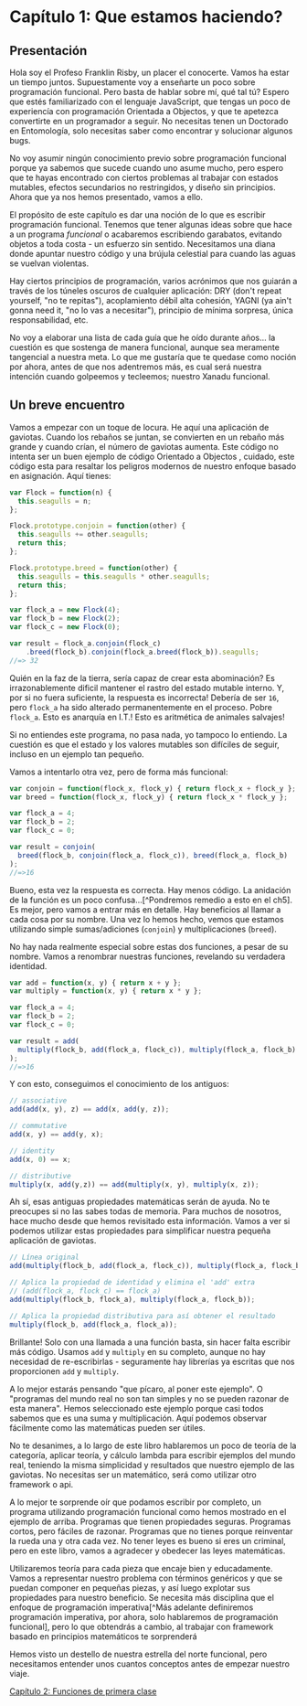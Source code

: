 # Capítulo 1: Que estamos haciendo?

## Presentación

Hola soy el Profeso Franklin Risby, un placer el conocerte. Vamos ha estar un tiempo juntos. Supuestamente voy a enseñarte un poco sobre programación funcional. Pero basta de hablar sobre mí, qué tal tú? Espero que estés familiarizado con el lenguaje JavaScript, que tengas un poco de experiencía con programación Orientada a Objectos, y que te apetezca convertirte en un programador a seguir. No necesitas tenen un Doctorado en Entomología, solo necesitas saber como encontrar y solucionar algunos bugs.

No voy asumir ningún conocimiento previo sobre programación funcional porque ya sabemos que sucede cuando uno asume mucho, pero espero que te hayas encontrado con ciertos problemas al trabajar con estados mutables, efectos secundarios no restringidos, y diseño sin principios. Ahora que ya nos hemos presentado, vamos a ello.

El propósito de este capítulo es dar una noción de lo que es escribir programación funcional. Tenemos que tener algunas ideas sobre que hace a un programa *funcional* o acabaremos escribiendo garabatos, evitando objetos a toda costa - un esfuerzo sin sentido. Necesitamos una diana donde apuntar nuestro código y una brújula celestial para cuando las aguas se vuelvan violentas.

Hay ciertos principios de programación, varios acrónimos que nos guiarán a través de los túneles oscuros de cualquier aplicación:  DRY (don't repeat yourself, "no te repitas"), acoplamiento débil alta cohesión, YAGNI (ya ain't gonna need it, "no lo vas a necesitar"), principio de mínima sorpresa, única responsabilidad, etc.

No voy a elaborar una lista de cada guía que he oído durante años... la cuestión es que sostenga de manera funcional, aunque sea meramente tangencial a nuestra meta.
Lo que me gustaría que te quedase como noción por ahora, antes de que nos adentremos más, es cual será nuestra intención cuando golpeemos y tecleemos; nuestro Xanadu funcional.

<!--BREAK-->

## Un breve encuentro

Vamos a empezar con un toque de locura. He aquí una aplicación de gaviotas. Cuando los rebaños se juntan, se convierten en un rebaño más grande y cuando crían, el número de gaviotas aumenta. Este código no intenta ser un buen ejemplo de código Orientado a Objectos , cuidado, este código esta para resaltar los peligros modernos de nuestro enfoque basado en asignación. Aquí tienes:

```js
var Flock = function(n) {
  this.seagulls = n;
};

Flock.prototype.conjoin = function(other) {
  this.seagulls += other.seagulls;
  return this;
};

Flock.prototype.breed = function(other) {
  this.seagulls = this.seagulls * other.seagulls;
  return this;
};

var flock_a = new Flock(4);
var flock_b = new Flock(2);
var flock_c = new Flock(0);

var result = flock_a.conjoin(flock_c)
    .breed(flock_b).conjoin(flock_a.breed(flock_b)).seagulls;
//=> 32
```

Quién en la faz de la tierra, sería capaz de crear esta abominación? Es irrazonablemente dificil mantener el rastro del estado mutable interno. Y, por si no fuera suficiente, la respuesta es incorrecta! Debería de ser `16`, pero `flock_a` ha sido alterado permanentemente en el proceso. Pobre `flock_a`. Esto es anarquía en I.T.! Esto es aritmética de animales salvajes!

Si no entiendes este programa, no pasa nada, yo tampoco lo entiendo. La cuestión es que el estado y los valores mutables son difíciles de seguir, incluso en un ejemplo tan pequeño.

Vamos a intentarlo otra vez, pero de forma más funcional:

```js
var conjoin = function(flock_x, flock_y) { return flock_x + flock_y };
var breed = function(flock_x, flock_y) { return flock_x * flock_y };

var flock_a = 4;
var flock_b = 2;
var flock_c = 0;

var result = conjoin(
  breed(flock_b, conjoin(flock_a, flock_c)), breed(flock_a, flock_b)
);
//=>16
```

Bueno, esta vez la respuesta es correcta. Hay menos código. La anidación de la función es un poco confusa...[^Pondremos remedio a esto en el ch5]. Es mejor, pero vamos a entrar más en detalle. Hay beneficios al llamar a cada cosa por su nombre. Una vez lo hemos hecho, vemos que estamos utilizando simple sumas/adiciones (`conjoin`) y multiplicaciones (`breed`).

No hay nada realmente especial sobre estas dos funciones, a pesar de su nombre. Vamos a renombrar nuestras funciones, revelando su verdadera identidad.

```js
var add = function(x, y) { return x + y };
var multiply = function(x, y) { return x * y };

var flock_a = 4;
var flock_b = 2;
var flock_c = 0;

var result = add(
  multiply(flock_b, add(flock_a, flock_c)), multiply(flock_a, flock_b)
);
//=>16
```
Y con esto, conseguimos el conocimiento de los antiguos:

```js
// associative
add(add(x, y), z) == add(x, add(y, z));

// commutative
add(x, y) == add(y, x);

// identity
add(x, 0) == x;

// distributive
multiply(x, add(y,z)) == add(multiply(x, y), multiply(x, z));
```

Ah sí, esas antiguas propiedades matemáticas serán de ayuda. No te preocupes si no las sabes todas de memoria. Para muchos de nosotros, hace mucho desde que hemos revisitado esta información. Vamos a ver si podemos utilizar estas propiedades para simplificar nuestra pequeña aplicación de gaviotas.

```js
// Línea original
add(multiply(flock_b, add(flock_a, flock_c)), multiply(flock_a, flock_b));

// Aplica la propiedad de identidad y elimina el 'add' extra
// (add(flock_a, flock_c) == flock_a)
add(multiply(flock_b, flock_a), multiply(flock_a, flock_b));

// Aplica la propiedad distributiva para así obtener el resultado
multiply(flock_b, add(flock_a, flock_a));
```

Brillante! Solo con una llamada a una función basta, sin hacer falta escribir más código. Usamos `add` y `multiply` en su completo, aunque no hay necesidad de re-escribirlas - seguramente hay librerías ya escritas que nos proporcionen `add` y `multiply`.

A lo mejor estarás pensando "que pícaro, al poner este ejemplo". O "programas del mundo real no son tan simples y no se pueden razonar de esta manera". Hemos seleccionado este ejemplo porque casi todos sabemos que es una suma y multiplicación. Aquí podemos observar fácilmente como las matemáticas pueden ser útiles.

No te desanimes, a lo largo de este libro hablaremos un poco de teoría de la categoría, aplicar teoría, y cálculo lambda para escribir ejemplos del mundo real, teniendo la misma simplicidad y resultados que nuestro ejemplo de las gaviotas. No necesitas ser un matemático, será como utilizar otro framework o api.

A lo mejor te sorprende oír que podamos escribir por completo, un programa utilizando programación funcional como hemos mostrado en el ejemplo de arriba. Programas que tienen propiedades seguras. Programas cortos, pero fáciles de razonar. Programas que no tienes porque reinventar la rueda una y otra cada vez. No tener leyes es bueno si eres un criminal, pero en este libro, vamos a agradecer y obedecer las leyes matemáticas.

Utilizaremos teoría para cada pieza que encaje bien y educadamente. Vamos a representar nuestro problema con términos genéricos y que se puedan componer en pequeñas piezas, y así luego explotar sus propiedades para nuestro beneficio. Se necesita más disciplina que el enfoque de programación imperativa[^Más adelante definiremos programación imperativa, por ahora, solo hablaremos de programación funcional], pero lo que obtendrás a cambio, al trabajar con framework basado en principios matemáticos te sorprenderá

Hemos visto un destello de nuestra estrella del norte funcional, pero necesitamos entender unos cuantos conceptos antes de empezar nuestro viaje.

[Capítulo 2: Funciones de primera clase](ch2.md)
